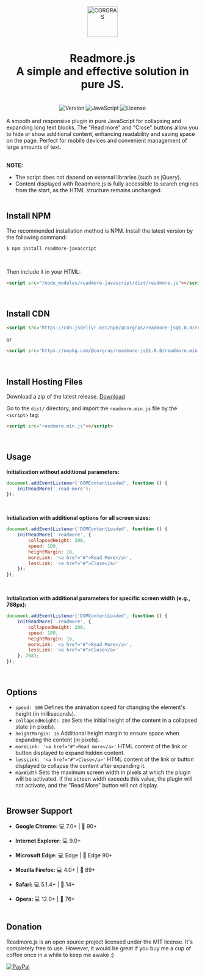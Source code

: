 <div align="center">
<a href="https://github.com/corgras/Readmore.js">
<img src="https://corgras.github.io/assets/images/logo.svg" alt="CORGRAS" width="80" height="80">
</a>
<h1 align="center">Readmore.js<br>A simple and effective solution in pure JS.</h1>
</div>
<br>
<div align="center">
<img src="https://img.shields.io/badge/version-1.0-blue.svg" alt="Version">
<img src="https://img.shields.io/badge/language-JavaScript-yellow.svg" alt="JavaScript">
<img src="https://img.shields.io/badge/license-MIT-green.svg" alt="License">
</div>
<br>
A smooth and responsive plugin in pure JavaScript for collapsing and expanding long text blocks. The "Read more" and "Close" buttons allow you to hide or show additional content, enhancing readability and saving space on the page. Perfect for mobile devices and convenient management of large amounts of text.
<br><br>

**NOTE:**

 - The script does not depend on external libraries (such as jQuery).  
 - Content displayed with Readmore.js is fully accessible to search engines from the start, as the HTML structure remains unchanged.
<br><br>

## Install NPM

The recommended installation method is NPM. Install the latest version by the following command:

```
$ npm install readmore-javascript
```
<br>

Then include it in your HTML:

```html
<script src="/node_modules/readmore-javascript/dist/readmore.js"></script>
```
<br>

## Install CDN

```html
<script src="https://cdn.jsdelivr.net/npm/@corgras/readmore-js@1.0.0/readmore.min.js"></script>
```
or
```html
<script src="https://unpkg.com/@corgras/readmore-js@1.0.0/readmore.min.js"></script>
```
<br>

## Install Hosting Files

Download a zip of the latest release. [Download](https://github.com/corgras/Readmore.js/releases/latest)

Go to the `dist/` directory, and import the `readmore.min.js` file by the `<script>` tag:

```html
<script src="readmore.min.js"></script>
```
<br>

## Usage

**Initialization without additional parameters:**

```javascript
document.addEventListener('DOMContentLoaded', function () {
    initReadMore('.read-more');
});
```
<br>

**Initialization with additional options for all screen sizes:**

```javascript
document.addEventListener('DOMContentLoaded', function () {
	initReadMore('.readmore', {
		collapsedHeight: 200,
		speed: 100,
		heightMargin: 16,
		moreLink: '<a href="#">Read More</a>',
		lessLink: '<a href="#">Close</a>'
	});
});
```
<br>

**Initialization with additional parameters for specific screen width (e.g., 768px):**

```javascript
document.addEventListener('DOMContentLoaded', function () {
	initReadMore('.readmore', {
		collapsedHeight: 200,
		speed: 100,
		heightMargin: 16,
		moreLink: '<a href="#">Read More</a>',
		lessLink: '<a href="#">Close</a>'
	}, 768);
});
```
<br>

## Options

* `speed: 100` Defines the animation speed for changing the element's height (in milliseconds).
* `collapsedHeight: 200` Sets the initial height of the content in a collapsed state (in pixels).
* `heightMargin: 16` Additional height margin to ensure space when expanding the content (in pixels).
* `moreLink: '<a href="#">Read more</a>'` HTML content of the link or button displayed to expand hidden content.
* `lessLink: '<a href="#">Close</a>'` HTML content of the link or button displayed to collapse the content after expanding it.
* `maxWidth` Sets the maximum screen width in pixels at which the plugin will be activated. If the screen width exceeds this value, the plugin will not activate, and the "Read More" button will not display.
<br><br>
## Browser Support

 - **Google Chrome:** 💻 7.0+ | 📱 90+

 - **Internet Explorer:** 💻 9.0+

 - **Microsoft Edge:** 💻 Edge | 📱 Edge 90+

 - **Mozilla Firefox:** 💻 4.0+ | 📱 89+

 - **Safari:** 💻 5.1.4+ | 📱 14+

 - **Opera:** 💻 12.0+ | 📱 76+
<br><br>
## Donation

Readmore.js is an open source project licensed under the MIT license. It's completely free to use. However, it would be great if you buy me a cup of coffee once in a while to keep me awake :)

[![PayPal](https://img.shields.io/badge/PayPal-00457C?style=for-the-badge&logo=paypal&logoColor=white)](https://www.paypal.com/donate/?hosted_button_id=DMETJT5YE55HN)
